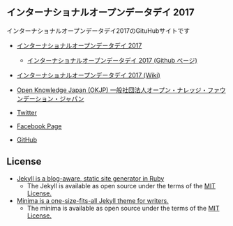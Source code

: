 インターナショナルオープンデータデイ 2017
------

インターナショナルオープンデータデイ2017のGituHubサイトです

* [インターナショナルオープンデータデイ 2017](http://odd.okfn.jp/)
  - [インターナショナルオープンデータデイ 2017 (Github ページ)](https://okfj.github.io/odd17)
* [インターナショナルオープンデータデイ 2017 (Wiki)](https://github.com/okfj/odd17/wiki)

* [Open Knowledge Japan (OKJP) 一般社団法人オープン・ナレッジ・ファウンデーション・ジャパン](http://okfn.jp/)
* [Twitter](https://twitter.com/okfj)
* [Facebook Page](https://www.facebook.com/OKFjp)
* [GitHub](https://github.com/okfj)

License
-----
* [Jekyll is a blog-aware, static site generator in Ruby](https://jekyllrb.com/)
  * The Jekyll is available as open source under the terms of the [MIT License.](https://github.com/jekyll/jekyll/blob/master/LICENSE)
* [Minima is a one-size-fits-all Jekyll theme for writers.](https://github.com/jekyll/minima)
  * The minima is available as open source under the terms of the [MIT License.](http://opensource.org/licenses/MIT)
